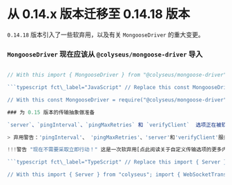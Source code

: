# 从 0.14.x 版本迁移至 0.14.18 版本

`0.14.18` 版本引入了一些软弃用，以及有关 `MongooseDriver` 的重大变更。

### `MongooseDriver` 现在应该从 `@colyseus/mongoose-driver` 导入

```typescript fct\_label="TypeScript" // Replace this import { MongooseDriver } from "colyseus/lib/matchmaker/drivers/MongooseDriver"

// With this import { MongooseDriver } from "@colyseus/mongoose-driver"; ```

```typescript fct\_label="JavaScript" // Replace this const MongooseDriver = require("colyseus/lib/matchmaker/drivers/MongooseDriver").MongooseDriver;

// With this const MongooseDriver = require("@colyseus/mongoose-driver").MongooseDriver; ```

### 为 0.15 版本的传输抽象做准备

`server`、`pingInterval`、`pingMaxRetries` 和 `verifyClient`  选项正在被软性弃用。这些选项现在是默认`WebSocketTransport` 实现中的一部分。

> 弃用警告：'pingInterval'、 'pingMaxRetries'、'server'和'verifyClient'服务器选项将会在 0.15 版本永久从 WebSocketTransport 中移除

!!!警告 "现在不需要采取立即行动！" 这是一次软弃用[点此阅读关于自定义传输选项的更多内容](/server/transport)。

```typescript fct\_label="TypeScript" // Replace this import { Server } from "colyseus"; const gameServer = new Server({ server: http.createServer(app), pingInterval:5000, pingMaxRetries:3, })

// With this import { Server } from "colyseus"; import { WebSocketTransport } from "@colyseus/ws-transport"; const gameServer = new Server({ transport: new WebSocketTransport({ server: http.createServer(app), pingInterval:5000, pingMaxRetries:3, }) }); ```

